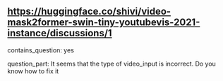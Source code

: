## https://huggingface.co/shivi/video-mask2former-swin-tiny-youtubevis-2021-instance/discussions/1

contains_question: yes

question_part: It seems that the type of video_input is incorrect. Do you know how to fix it